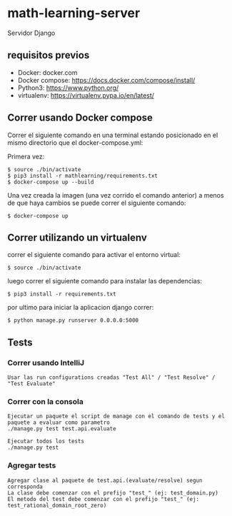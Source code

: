 # math-learning-server

Servidor Django

## requisitos previos

- Docker: docker.com
- Docker compose: https://docs.docker.com/compose/install/
- Python3: https://www.python.org/
- virtualenv: https://virtualenv.pypa.io/en/latest/

## Correr usando Docker compose

Correr el siguiente comando en una terminal estando posicionado en el mismo directorio que el docker-compose.yml:

Primera vez:

    $ source ./bin/activate
    $ pip3 install -r mathlearning/requirements.txt 
    $ docker-compose up --build
    
Una vez creada la imagen (una vez corrido el comando anterior) a menos de que haya cambios se puede correr el siguiente comando:

    $ docker-compose up


## Correr utilizando un virtualenv

correr el siguiente comando para activar el entorno virtual:

    $ source ./bin/activate

luego correr el siguiente comando para instalar las dependencias:

    $ pip3 install -r requirements.txt 

por ultimo para iniciar la aplicacion django correr:

    $ python manage.py runserver 0.0.0.0:5000


## Tests

### Correr usando IntelliJ
    Usar las run configurations creadas "Test All" / "Test Resolve" / "Test Evaluate"

### Correr con la consola

    Ejecutar un paquete el script de manage con el comando de tests y el paquete a evaluar como parametro
    ./manage.py test test.api.evaluate

    Ejecutar todos los tests
    ./manage.py test

### Agregar tests

    Agregar clase al paquete de test.api.(evaluate/resolve) segun corresponda
    La clase debe comenzar con el prefijo "test_" (ej: test_domain.py)
    El metodo del test debe comenzar con el prefijo "test_" (ej: test_rational_domain_root_zero)